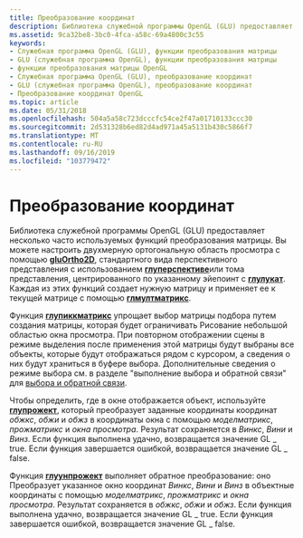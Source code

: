 ```yaml
---
title: Преобразование координат
description: Библиотека служебной программы OpenGL (GLU) предоставляет несколько часто используемых функций преобразования матрицы.
ms.assetid: 9ca32be8-3bc0-4fca-a58c-69a4800c3c55
keywords:
- Служебная программа OpenGL (GLU), функции преобразования матрицы
- GLU (служебная программа OpenGL), функции преобразования матрицы
- функции преобразования матрицы OpenGL
- Служебная программа OpenGL (GLU), преобразование координат
- GLU (служебная программа OpenGL), преобразование координат
- Преобразование координат OpenGL
ms.topic: article
ms.date: 05/31/2018
ms.openlocfilehash: 504a5a58c723dcccfc54ce2f47a01710133ccc30
ms.sourcegitcommit: 2d531328b6ed82d4ad971a45a5131b430c5866f7
ms.translationtype: MT
ms.contentlocale: ru-RU
ms.lasthandoff: 09/16/2019
ms.locfileid: "103779472"
---
```

# <a name="transforming-coordinates"></a>Преобразование координат

Библиотека служебной программы OpenGL (GLU) предоставляет несколько часто используемых функций преобразования матрицы. Вы можете настроить двухмерную ортогональную область просмотра с помощью [**gluOrtho2D**](gluortho2d.md), стандартного вида перспективного представления с использованием [**глуперспективе**](gluperspective.md)или тома представления, центрированного по указанному эйепоинт с [**глулукат**](glulookat.md). Каждая из этих функций создает нужную матрицу и применяет ее к текущей матрице с помощью [**глмултматрикс**](glmultmatrix.md).

Функция [**глупиккматрикс**](glupickmatrix.md) упрощает выбор матрицы подбора путем создания матрицы, которая будет ограничивать Рисование небольшой областью окна просмотра. При повторном отображении сцены в режиме выделения после применения этой матрицы будут выбраны все объекты, которые будут отображаться рядом с курсором, а сведения о них будут храниться в буфере выбора. Дополнительные сведения о режиме выбора см. в разделе "выполнение выбора и обратной связи" для [выбора и обратной связи](performing-selection-and-feedback.md).

Чтобы определить, где в окне отображается объект, используйте [**глупрожект**](gluproject.md), который преобразует заданные координаты координат *обжкс*, *обжи* и *обжз* в координаты окна с помощью *моделматрикс*, *прожматрикс* и *окна просмотра*. Результат сохраняется в *Винкс*, *Вини* и *Винз*. Если функция выполнена удачно, возвращается значение GL \_ true. Если функция завершается ошибкой, возвращается значение GL \_ false.

Функция [**глуунпрожект**](gluunproject.md) выполняет обратное преобразование: оно Преобразует указанное окно координат *Винкс*, *Вини* и *Винз* в объектные координаты с помощью *моделматрикс*, *прожматрикс* и *окна просмотра*. Результат сохраняется в *обжкс*, *обжи* и *обжз*. Если функция выполнена удачно, возвращается значение GL \_ true. Если функция завершается ошибкой, возвращается значение GL \_ false.

 

 




